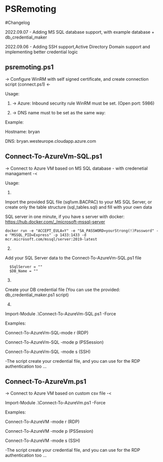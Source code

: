 # PSRemoting

#Changelog 


2022.09.07 - Adding MS SQL database support, with example database + db_credential_maker

2022.09.06 - Adding SSH support,Active Directory Domain support and implementing better credential logic

psremoting.ps1
-------------------------------------------------------------------------------------------------------------

-> Configure WinRM with self signed certificate, and create connection script (connect.ps1) <-

Usage:


1. -> Azure: Inbound security rule WinRM must be set. (Open port: 5986)

2. -> DNS name must to be set as the same way: 

Example:


Hostname: bryan

DNS: bryan.westeurope.cloudapp.azure.com


Connect-To-AzureVm-SQL.ps1 
-------------------------------------------------------------------------------------------------------------


->  Connect to Azure VM based on MS SQL database - with credenetial managament -<

Usage:


1. 
Import the provided SQL file (sql\vm.BACPAC) to your MS SQL Server, or create only the table structure (sql_tables.sql) and fill with your own data

SQL server in one minute, if you have s server with docker:  https://hub.docker.com/_/microsoft-mssql-server

```
docker run -e "ACCEPT_EULA=Y" -e "SA_PASSWORD=yourStrong(!)Password" -e "MSSQL_PID=Express" -p 1433:1433 -d mcr.microsoft.com/mssql/server:2019-latest
```

2.
Add your SQL Server data to the Connect-To-AzureVm-SQL.ps1 file

      $SqlServer = ""
      $DB_Name = ""

3. 
Create your DB credential file (You can use the provided: db_credential_maker.ps1 script)

4.
Import-Module .\Connect-To-AzureVm-SQL.ps1  -Force


Examples: 


Connect-To-AzureVm-SQL-mode r (RDP)

Connect-To-AzureVm-SQL -mode p (PSSession)

Connect-To-AzureVm-SQL -mode s (SSH)

-The script create your credential file, and you can use for the RDP authentication too ...


Connect-To-AzureVm.ps1 
-------------------------------------------------------------------------------------------------------------
->  Connect to Azure VM based on custom csv file -<

Import-Module .\Connect-To-AzureVm.ps1 -Force


Examples: 

Connect-To-AzureVM -mode r (RDP)

Connect-To-AzureVM -mode p (PSSession)

Connect-To-AzureVM -mode s (SSH)

-The script create your credential file, and you can use for the RDP authentication too ...
